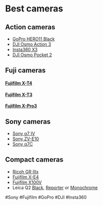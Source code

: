 # Best cameras

## Action cameras

* [GoPro HERO11 Black](https://gopro.com/en/cz/shop/cameras/hero11-black/CHDHX-111-master.html)
* [DJI Osmo Action 3](https://www.dji.com/cz/osmo-action-3)
* [Insta360 X3](https://www.insta360.com/product/insta360-x3)
* [DJI Osmo Pocket 2](https://www.dji.com/cz/pocket-2)

## Fuji cameras

#### [Fujifilm X-T4](https://fujifilm-x.com/global/products/cameras/x-t4/)

#### [Fujifilm X-T3](https://fujifilm-x.com/global/products/cameras/x-t3/)

#### [Fujifilm X-Pro3](https://fujifilm-x.com/en-us/products/cameras/x-pro3/)

## Sony cameras

* [Sony α7 IV](https://www.sony.cz/electronics/fotoaparaty-s-vymennymi-objektivy-2/ilce-7m4)
* [Sony ZV-E10](https://www.sony.co.uk/electronics/interchangeable-lens-cameras/zv-e10)
* [Sony α7C](https://www.sony.co.uk/electronics/interchangeable-lens-cameras/ilce-7c)

## Compact cameras

* [Ricoh GR IIIx](http://www.ricoh-imaging.co.jp/english/products/gr-3/)
* [Fujifilm X-E4](https://fujifilm-x.com/en-us/products/cameras/x-e4/)
* [Fujifilm X100V](https://fujifilm-x.com/en-us/products/cameras/x100v/)
* Leica Q2 [Black](https://leica-camera.com/en-SG/photography/cameras/q/q2-black), [Reporter](https://leica-camera.com/en-SG/photography/cameras/q/q2-reporter) or [Monochrome](https://leica-camera.com/en-SG/photography/cameras/q/q2-monochrom)

#Sony #Fujifilm #GoPro #DJI #Insta360 